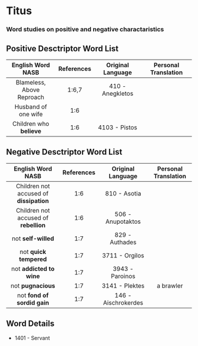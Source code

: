 # Titus
### Word studies on positive and negative charactaristics

## Positive Desctriptor Word List
| English Word NASB     | References    | Original Language | Personal Translation  |
| :-------------------: | :-----------: | :---------------: | :-----------:         |
| Blameless, <br> Above Reproach | 1:6,7           | 410 - Anegkletos  |                  |
| Husband of one wife   | 1:6           | | |
| Children who __believe__  | 1:6       | 4103 - Pistos     |   |



## Negative Desctriptor Word List
| English Word NASB                       | References | Original Language  | Personal Translation |
| :-------------------:                   | :--------: | :----------------: | :-----------:|
| Children not accused of __dissipation__ | 1:6        | 810 - Asotia       |   |
| Children not accused of __rebellion__   | 1:6        | 506 - Anupotaktos  |   |
| not __self-willed__                     | 1:7        | 829 - Authades     |   |
| not __quick tempered__                  | 1:7        | 3711 - Orgilos     |   |
| not __addicted to wine__                | 1:7        | 3943 - Paroinos    |   |
| not __pugnacious__                      | 1:7        | 3141 - Plektes     | a brawler |
| not __fond of sordid gain__             | 1:7        | 146 - Aischrokerdes|   |



## Word Details

* 1401 - Servant